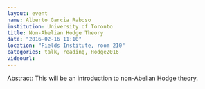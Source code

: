 ```yaml
---
layout: event
name: Alberto Garcia Raboso
institution: University of Toronto
title: Non-Abelian Hodge Theory
date: "2016-02-16 11:10"
location: "Fields Institute, room 210"
categories: talk, reading, Hodge2016
videourl:
---
```

Abstract: This will be an introduction to non-Abelian Hodge theory.

